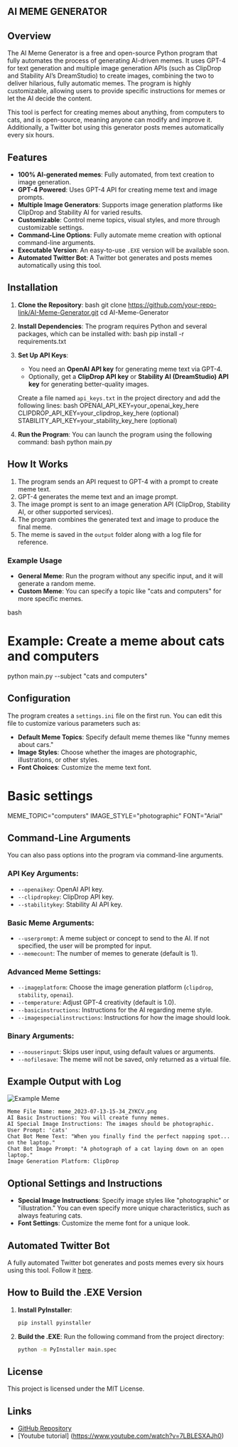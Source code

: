 ## AI MEME GENERATOR

## Overview

The AI Meme Generator is a free and open-source Python program that fully automates the process of generating AI-driven memes. It uses GPT-4 for text generation and multiple image generation APIs (such as ClipDrop and Stability AI’s DreamStudio) to create images, combining the two to deliver hilarious, fully automatic memes. The program is highly customizable, allowing users to provide specific instructions for memes or let the AI decide the content.

This tool is perfect for creating memes about anything, from computers to cats, and is open-source, meaning anyone can modify and improve it. Additionally, a Twitter bot using this generator posts memes automatically every six hours.

## Features

- **100% AI-generated memes**: Fully automated, from text creation to image generation.
- **GPT-4 Powered**: Uses GPT-4 API for creating meme text and image prompts.
- **Multiple Image Generators**: Supports image generation platforms like ClipDrop and Stability AI for varied results.
- **Customizable**: Control meme topics, visual styles, and more through customizable settings.
- **Command-Line Options**: Fully automate meme creation with optional command-line arguments.
- **Executable Version**: An easy-to-use `.EXE` version will be available soon.
- **Automated Twitter Bot**: A Twitter bot generates and posts memes automatically using this tool.

## Installation

1. **Clone the Repository**:
   bash
   git clone https://github.com/your-repo-link/AI-Meme-Generator.git
   cd AI-Meme-Generator
   

2. **Install Dependencies**:
   The program requires Python and several packages, which can be installed with:
   bash
   pip install -r requirements.txt
   

3. **Set Up API Keys**:
   - You need an **OpenAI API key** for generating meme text via GPT-4.
   - Optionally, get a **ClipDrop API key** or **Stability AI (DreamStudio) API key** for generating better-quality images.

   Create a file named `api_keys.txt` in the project directory and add the following lines:
   bash
   OPENAI_API_KEY=your_openai_key_here
   CLIPDROP_API_KEY=your_clipdrop_key_here (optional)
   STABILITY_API_KEY=your_stability_key_here (optional)
   

4. **Run the Program**:
   You can launch the program using the following command:
   bash
   python main.py
   

## How It Works

1. The program sends an API request to GPT-4 with a prompt to create meme text.
2. GPT-4 generates the meme text and an image prompt.
3. The image prompt is sent to an image generation API (ClipDrop, Stability AI, or other supported services).
4. The program combines the generated text and image to produce the final meme.
5. The meme is saved in the `output` folder along with a log file for reference.

### Example Usage

- **General Meme**: Run the program without any specific input, and it will generate a random meme.
- **Custom Meme**: You can specify a topic like "cats and computers" for more specific memes.
  
bash
# Example: Create a meme about cats and computers
python main.py --subject "cats and computers"


## Configuration

The program creates a `settings.ini` file on the first run. You can edit this file to customize various parameters such as:

- **Default Meme Topics**: Specify default meme themes like "funny memes about cars."
- **Image Styles**: Choose whether the images are photographic, illustrations, or other styles.
- **Font Choices**: Customize the meme text font.


# Basic settings
MEME_TOPIC="computers"
IMAGE_STYLE="photographic"
FONT="Arial"

## Command-Line Arguments

You can also pass options into the program via command-line arguments.

### API Key Arguments:
- `--openaikey`: OpenAI API key.
- `--clipdropkey`: ClipDrop API key.
- `--stabilitykey`: Stability AI API key.

### Basic Meme Arguments:
- `--userprompt`: A meme subject or concept to send to the AI. If not specified, the user will be prompted for input.
- `--memecount`: The number of memes to generate (default is 1).

### Advanced Meme Settings:
- `--imageplatform`: Choose the image generation platform (`clipdrop`, `stability`, `openai`).
- `--temperature`: Adjust GPT-4 creativity (default is 1.0).
- `--basicinstructions`: Instructions for the AI regarding meme style.
- `--imagespecialinstructions`: Instructions for how the image should look.

### Binary Arguments:
- `--nouserinput`: Skips user input, using default values or arguments.
- `--nofilesave`: The meme will not be saved, only returned as a virtual file.

## Example Output with Log
![Example Meme](https://github.com/ThioJoe/Full-Stack-AI-Meme-Generator/assets/12518330/6400c973-f7af-45ed-a6ad-c062c2be0b64)

```
Meme File Name: meme_2023-07-13-15-34_ZYKCV.png
AI Basic Instructions: You will create funny memes.
AI Special Image Instructions: The images should be photographic.
User Prompt: 'cats'
Chat Bot Meme Text: "When you finally find the perfect napping spot... on the laptop."
Chat Bot Image Prompt: "A photograph of a cat laying down on an open laptop."
Image Generation Platform: ClipDrop
```

## Optional Settings and Instructions

- **Special Image Instructions**: Specify image styles like "photographic" or "illustration." You can even specify more unique characteristics, such as always featuring cats.
- **Font Settings**: Customize the meme font for a unique look.

## Automated Twitter Bot

A fully automated Twitter bot generates and posts memes every six hours using this tool. Follow it [here](https://twitter.com/your-twitter-bot-link).

## How to Build the .EXE Version

1. **Install PyInstaller**:
   ```bash
   pip install pyinstaller
   ```

2. **Build the .EXE**:
   Run the following command from the project directory:
   ```bash
   python -m PyInstaller main.spec
   ```



## License

This project is licensed under the MIT License.

## Links

- [GitHub Repository](https://github.com/ThioJoe/Full-Stack-AI-Meme-Generator)
- [Youtube tutorial] (https://www.youtube.com/watch?v=7LBLESXAJh0)

